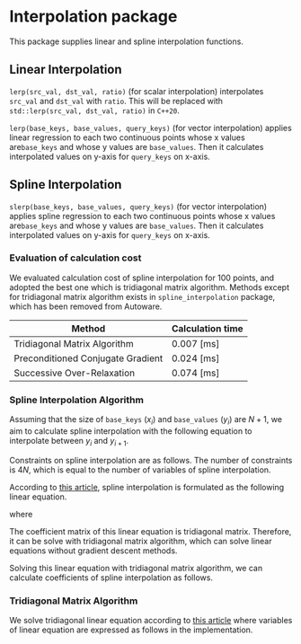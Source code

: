 # Interpolation package

This package supplies linear and spline interpolation functions.

## Linear Interpolation

`lerp(src_val, dst_val, ratio)` (for scalar interpolation) interpolates `src_val` and `dst_val`
with `ratio`. This will be replaced with `std::lerp(src_val, dst_val, ratio)` in `C++20`.

`lerp(base_keys, base_values, query_keys)` (for vector interpolation) applies linear regression to
each two continuous points whose x values are`base_keys` and whose y values are `base_values`. Then
it calculates interpolated values on y-axis for `query_keys` on x-axis.

## Spline Interpolation

`slerp(base_keys, base_values, query_keys)` (for vector interpolation) applies spline regression to
each two continuous points whose x values are`base_keys` and whose y values are `base_values`. Then
it calculates interpolated values on y-axis for `query_keys` on x-axis.

### Evaluation of calculation cost

We evaluated calculation cost of spline interpolation for 100 points, and adopted the best one which
is tridiagonal matrix algorithm. Methods except for tridiagonal matrix algorithm exists
in `spline_interpolation` package, which has been removed from Autoware.

| Method                            | Calculation time |
| --------------------------------- | ---------------- |
| Tridiagonal Matrix Algorithm      | 0.007 [ms]       |
| Preconditioned Conjugate Gradient | 0.024 [ms]       |
| Successive Over-Relaxation        | 0.074 [ms]       |

### Spline Interpolation Algorithm

Assuming that the size of `base_keys` ($x_i$) and `base_values` ($y_i$) are $N + 1$, we aim to
calculate spline interpolation with the following equation to interpolate between $y_i$ and $y_
{i+1}$.

[comment]: <> ($$ Y_i&#40;x&#41; = a_i &#40;x - x_i&#41;^3 + b_i &#40;x - x_i&#41;^2 + c_i &#40;x - x_i&#41; + d_i \ \ \ &#40;i = 0, \dots, N-1&#41;)

[comment]: <> ($$)

Constraints on spline interpolation are as follows. The number of constraints is $4N$, which is
equal to the number of variables of spline interpolation.

[comment]: <> ($$ \begin{align} Y_i &#40;x_i&#41; & = y_i \ \ \ &#40;i = 0, \dots, N-1&#41; \\ Y_i &#40;x_{i+1}&#41; & = y_{i+1} \ \ \ &#40;i =)

[comment]: <> (0, \dots, N-1&#41; \\ Y'_i &#40;x_{i+1}&#41; & = Y'_{i+1} &#40;x_{i+1}&#41; \ \ \ &#40;i = 0, \dots, N-2&#41; \\ Y''_i &#40;x_{i+1}&#41;)

[comment]: <> (& = Y''_{i+1} &#40;x_{i+1}&#41; \ \ \ &#40;i = 0, \dots, N-2&#41; \\ Y''_0 &#40;x_0&#41; & = 0 \\ Y''_{N-1} &#40;x_N&#41; & = 0)

[comment]: <> (\end{align} $$)

According to [this article](https://www.mk-mode.com/rails/docs/INTERPOLATION_SPLINE.pdf), spline
interpolation is formulated as the following linear equation.

[comment]: <> ($$ \begin{align} \begin{pmatrix} 2&#40;h_0 + h_1&#41; & h_1 \\ h_0 & 2 &#40;h_1 + h_2&#41; & h_2 & & O \\ & & &)

[comment]: <> (\ddots \\ O & & & & h_{N-2} & 2 &#40;h_{N-2} + h_{N-1}&#41;)

[comment]: <> (\end{pmatrix} \begin{pmatrix} v_1 \\ v_2 \\ v_3 \\ \vdots \\ v_{N-1} \end{pmatrix}= \begin{pmatrix})

[comment]: <> (w_1 \\ w_2 \\ w_3 \\ \vdots \\ w_{N-1} \end{pmatrix} \end{align} $$)

where

[comment]: <> ($$ \begin{align} h_i & = x_{i+1} - x_i \ \ \ &#40;i = 0, \dots, N-1&#41; \\ w_i & = 6 \left&#40;\frac{y_{i+1} -)

[comment]: <> (y_{i+1}}{h_i} - \frac{y_i - y_{i-1}}{h_{i-1}}\right&#41; \ \ \ &#40;i = 1, \dots, N-1&#41;)

[comment]: <> (\end{align} $$)

The coefficient matrix of this linear equation is tridiagonal matrix. Therefore, it can be solve
with tridiagonal matrix algorithm, which can solve linear equations without gradient descent
methods.

Solving this linear equation with tridiagonal matrix algorithm, we can calculate coefficients of
spline interpolation as follows.

[comment]: <> ($$ \begin{align} a_i & = \frac{v_{i+1} - v_i}{6 &#40;x_{i+1} - x_i&#41;} \ \ \ &#40;i = 0, \dots, N-1&#41; \\ b_i &)

[comment]: <> (= \frac{v_i}{2} \ \ \ &#40;i = 0, \dots, N-1&#41; \\ c_i & = \frac{y_{i+1} - y_i}{x_{i+1} - x_i} -)

[comment]: <> (\frac{1}{6}&#40;x_{i+1} - x_i&#41;&#40;2 v_i + v_{i+1}&#41; \ \ \ &#40;i = 0, \dots, N-1&#41; \\ d_i & = y_i \ \ \ &#40;i = 0,)

[comment]: <> (\dots, N-1&#41;)

[comment]: <> (\end{align} $$)

### Tridiagonal Matrix Algorithm

We solve tridiagonal linear equation according
to [this article](https://mathlang.hatenablog.com/entry/2018/10/14/232741) where variables of linear
equation are expressed as follows in the implementation.

[comment]: <> ($$ \begin{align} \begin{pmatrix} b_0 & c_0 & & \\ a_0 & b_1 & c_2 & O \\ & & \ddots \\ O & & a_{N-2})

[comment]: <> (& b_{N-1} \end{pmatrix} x = \begin{pmatrix} d_0 \\ d_2 \\ d_3 \\ \vdots \\ d_{N-1} \end{pmatrix})

[comment]: <> (\end{align} $$)
